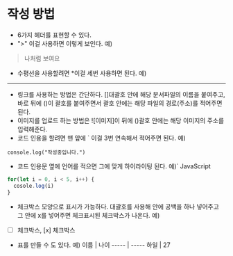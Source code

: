 # 작성 방법

- 6가지 헤더를 표현할 수 있다.
- ">" 이걸 사용하면 이렇게 보인다. 예)
> 나처럼 보여요
- 수평선을 사용할려면 *이걸 세번 사용하면 된다. 예)
***
- 링크를 사용하는 방법은 간단하다. []대괄호 안에 해당 문서파일의 이름을 붙여주고, 바로 뒤에 ()이 괄호를 붙여주면서 괄호 안에는 해당 파일의 경로(주소)를 적어주면 된다.
- 이미지를 업로드 하는 방법은 ![이미지]이 뒤에 ()괄호 안에는 해당 이미지의 주소를 입력해준다.
- 코드 인용을 할려면 맨 앞에 ` 이걸 3번 연속해서 적어주면 된다. 예)
```
console.log("작성중입니다.")
```
- 코드 인용문 옆에 언어를 적으면 그에 맞게 하이라이팅 된다. 예)` JavaScript
```JavaScript
for(let i = 0, i < 5, i++) {
  cosole.log(i)
}
```
- 체크박스 모양으로 표시가 가능하다. 대괄호를 사용해 안에 공백을 하나 넣어주고 그 안에 x를 넣어주면 체크표시된 체크박스가 나온다. 예)
- [ ] 체크박스, [x] 체크박스
- 표를 만들 수 도 있다. 예)
이름 | 나이
----- | -----
하일 | 27
